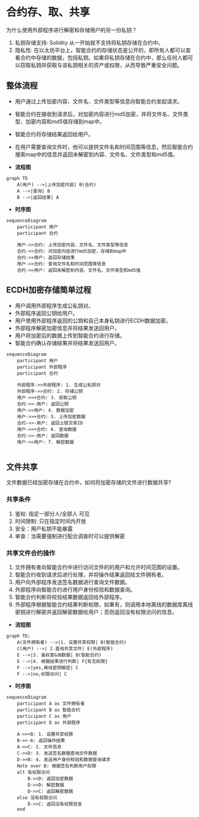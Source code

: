 # 合约存、取、共享

为什么使用外部程序进行解密和存储用户的另一份私钥？

1. 私钥存储支持: Solidity 从一开始就不支持将私钥存储在合约中。
2. 隐私性: 在以太坊平台上，智能合约的存储状态是公开的，即所有人都可以查看合约中存储的数据，包括私钥。如果将私钥存储在合约中，那么任何人都可以窃取私钥并获取与该私钥相关的资产或权限，从而导致严重安全问题。

## 整体流程

- 用户通过上传加密内容、文件名、文件类型等信息向智能合约发起请求。
- 智能合约在接收到请求后，对加密内容进行md5加密，并将文件名、文件类型、加密内容和md5值存储到map中。
- 智能合约将存储结果返回给用户。
- 在用户需要查询文件时，他可以提供文件名和时间范围等信息，然后智能合约搜索map中的信息并返回未解密到内容、文件名、文件类型和md5值。

- **流程图**

```mermaid
graph TD
    A(用户) -->|上传加密内容| B(合约)
    A -->|查询| B
    B -->|返回结果| A
```

- **时序图**

```mermaid
sequenceDiagram
    participant 用户
    participant 合约

    用户->>合约: 上传加密内容、文件名、文件类型等信息
    合约->>合约: 对加密内容进行md5加密，存储到map中
    合约->>用户: 返回存储结果
    用户->>合约: 查询文件名和时间范围等信息
    合约->>用户: 返回未解密到内容、文件名、文件类型和md5值

```

## ECDH加密存储简单过程

- 用户调用外部程序生成公私钥对。
- 外部程序返回公钥给用户。
- 用户使用外部程序返回的公钥和自己本身私钥进行ECDH数据加密。
- 外部程序解密加密信息并将结果发送回用户。
- 用户将加密后的数据上传到智能合约进行存储。
- 智能合约确认存储结果并将结果发送回用户。

```mermaid
sequenceDiagram
    participant 用户
    participant 外部程序
    participant 合约

    外部程序->>外部程序: 1. 生成公私钥对
    外部程序->>合约: 2. 存储公钥
    用户->>+合约: 3. 获取公钥
    合约->>-用户: 返回公钥
    用户->>用户: 4. 数据加密
    用户->>+合约: 5. 上传加密数据
    合约->>-用户: 返回上链交易ID
    用户->>+合约: 6. 查询数据
    合约->>-用户: 返回数据
    用户->>用户: 7. 解密数据
   
```

## 文件共享

文件数据已经加密存储在合约中，如何将加密存储的文件进行数据共享?

### 共享条件

1. 鉴权: 指定一部分人/全部人 可见
2. 时间限制: 只在指定时间内开放
3. 安全：用户私钥不能暴露
4. 审查：当需要强制进行配合调查时可以提供解密

### 共享文件合约操作

1. 文件拥有者向智能合约中进行访问文件的的用户和允许时间范围的设置。
2. 智能合约收到请求后进行处理，并将操作结果返回给文件拥有者。
3. 用户向外部程序发送签名数据进行查询文件数据。
4. 外部程序向智能合约进行用户身份校验和数据查询。
5. 智能合约判断将校验结果数据返回给外部程序。
6. 外部程序根据智能合约结果判断权限，如果有，则调用本地离线的数据库离线密钥进行解密并返回解密数据给用户；否则返回没有权限访问的信息。

- **流程图**

```mermaid
graph TD;
    A(文件拥有者) -->|1. 设置共享权限| B(智能合约)
    C(用户) -->| 2.查询共享文件| E(外部程序)
    E -->|3. 鉴权查&询数据| B(智能合约)
    E -->|4. 根据结果进行判断| F{有无权限}
    F -->|yes,离线密钥解密| C
    F -->|no,权限访问| C

```

- **时序图**

```mermaid
sequenceDiagram
    participant A as 文件拥有者
    participant B as 智能合约
    participant C as 用户
    participant D as 外部程序

    A->>+B: 1. 设置共享权限
    B->>-A: 返回操作结果
    A->>C: 2. 文件信息
    C->>D: 3. 发送签名数据查询文件数据
    D->>B: 4. 发送用户身份校验和数据查询请求
    Note over B: 根据签名判断用户权限
    alt 有权限访问
        B->>D: 返回加密数据
        D->>D: 解密数据
        D->>C: 返回解密数据
    else 没有权限访问
        D->>C: 返回没有权限信息
    end
```
